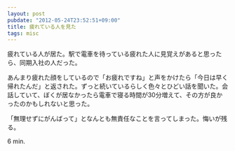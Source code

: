 ```yaml
---
layout: post
pubdate: "2012-05-24T23:52:51+09:00"
title: 疲れている人を見た
tags: misc
---
```

疲れている人が居た。駅で電車を待っている疲れた人に見覚えがあると思ったら、同期入社の人だった。

あんまり疲れた顔をしているので「お疲れですね」と声をかけたら「今日は早く帰れたんだ」と返された。ずっと続いているらしく色々とひどい話を聞いた。会話していて、ぼくが居なかったら電車で寝る時間が30分増えて、その方が良かったのかもしれないと思った。

「無理せずにがんばって」となんとも無責任なことを言ってしまった。悔いが残る。

6 min.
